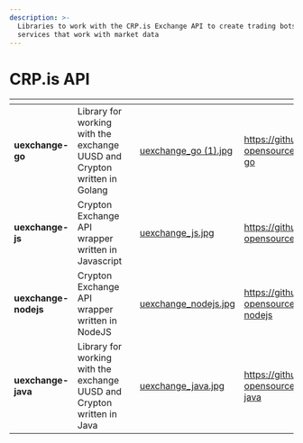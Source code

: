 ```yaml
---
description: >-
  Libraries to work with the CRP.is Exchange API to create trading bots and
  services that work with market data
---
```


# CRP.is API

<table data-card-size="large" data-view="cards"><thead><tr><th></th><th></th><th></th><th data-hidden data-card-cover data-type="files"></th><th data-hidden data-card-target data-type="content-ref"></th></tr></thead><tbody><tr><td><strong>uexchange-go</strong></td><td>Library for working with the exchange UUSD and Crypton written in Golang</td><td></td><td><a href=".gitbook/assets/uexchange_go (1).jpg">uexchange_go (1).jpg</a></td><td><a href="https://github.com/utopia-opensource/uexchange-go">https://github.com/utopia-opensource/uexchange-go</a></td></tr><tr><td><strong>uexchange-js</strong></td><td>Crypton Exchange API wrapper written in Javascript</td><td></td><td><a href=".gitbook/assets/uexchange_js.jpg">uexchange_js.jpg</a></td><td><a href="https://github.com/utopia-opensource/uexchange-js">https://github.com/utopia-opensource/uexchange-js</a></td></tr><tr><td><strong>uexchange-nodejs</strong></td><td>Crypton Exchange API wrapper written in NodeJS</td><td></td><td><a href=".gitbook/assets/uexchange_nodejs.jpg">uexchange_nodejs.jpg</a></td><td><a href="https://github.com/utopia-opensource/uexchange-nodejs">https://github.com/utopia-opensource/uexchange-nodejs</a></td></tr><tr><td><strong>uexchange-java</strong></td><td>Library for working with the exchange UUSD and Crypton written in Java</td><td></td><td><a href=".gitbook/assets/uexchange_java.jpg">uexchange_java.jpg</a></td><td><a href="https://github.com/utopia-opensource/uexchange-java">https://github.com/utopia-opensource/uexchange-java</a></td></tr></tbody></table>
